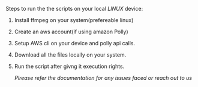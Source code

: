 Steps to run the the scripts on your local *LINUX* device:
1. Install ffmpeg on your system(prefereable linux)
2. Create an aws account(if using amazon Polly)
3. Setup AWS cli on your device and polly api calls.
4. Download all the files locally on your system.
5. Run the script after givng it execution rights.
   
   *Plrease refer the documentation for any issues faced or reach out to us*
